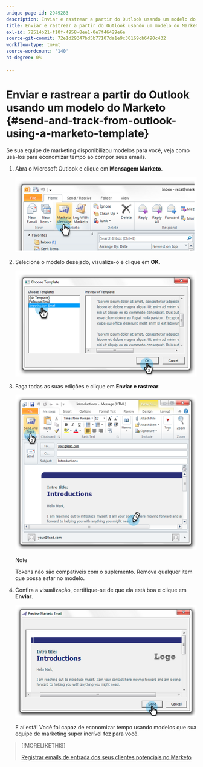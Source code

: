 ```yaml
---
unique-page-id: 2949283
description: Enviar e rastrear a partir do Outlook usando um modelo do Marketo - Documentos do Marketo - Documentação do produto
title: Enviar e rastrear a partir do Outlook usando um modelo do Marketo
exl-id: 72514b21-f10f-4958-8ee1-0e7f46429e6e
source-git-commit: 72e1d29347bd5b77107da1e9c30169cb6490c432
workflow-type: tm+mt
source-wordcount: '140'
ht-degree: 0%

---
```


# Enviar e rastrear a partir do Outlook usando um modelo do Marketo {#send-and-track-from-outlook-using-a-marketo-template}

Se sua equipe de marketing disponibilizou modelos para você, veja como usá-los para economizar tempo ao compor seus emails.

1. Abra o Microsoft Outlook e clique em **Mensagem Marketo**.

   ![](assets/image2014-9-23-17-3a8-3a33.png)

1. Selecione o modelo desejado, visualize-o e clique em **OK**.

   ![](assets/image2014-9-23-17-3a8-3a45.png)

1. Faça todas as suas edições e clique em **Enviar e rastrear**.

   ![](assets/image2014-9-23-17-3a8-3a58.png)

   >[!NOTE]
   >
   >Tokens não são compatíveis com o suplemento. Remova qualquer item que possa estar no modelo.

1. Confira a visualização, certifique-se de que ela está boa e clique em **Enviar**.

   ![](assets/image2014-9-23-17-3a9-3a11.png)

   E aí está! Você foi capaz de economizar tempo usando modelos que sua equipe de marketing super incrível fez para você.

>[!MORELIKETHIS]
>
>[Registrar emails de entrada dos seus clientes potenciais no Marketo](/help/marketo/product-docs/marketo-sales-insight/using-msi/log-inbound-mail-from-your-leads-in-marketo.md)
